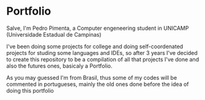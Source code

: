 # Portfolio
Salve, I'm Pedro Pimenta, a Computer engeneering student in UNICAMP (Universidade Estadual de Campinas)  

I've been doing some projects for college and doing self-coordenated projects for studing some languages and IDEs, so after 3 years I've decided to create this repository to be a compilation of all that projects I've done and also the futures ones, basicaly a Portfolio.

As you may guessed I'm from Brasil, thus some of my codes will be commented in portugueses, mainly the old ones done before the idea of doing this portfolio 

